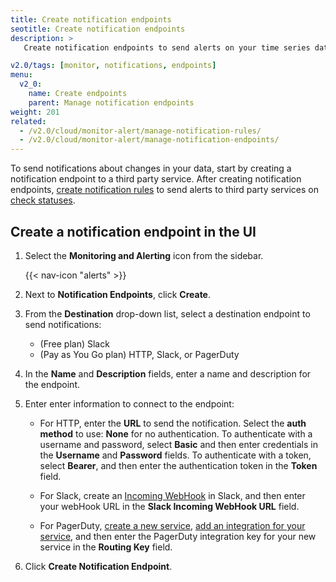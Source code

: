 ```yaml
---
title: Create notification endpoints
seotitle: Create notification endpoints
description: >
   Create notification endpoints to send alerts on your time series data.

v2.0/tags: [monitor, notifications, endpoints]
menu:
  v2_0:
    name: Create endpoints
    parent: Manage notification endpoints
weight: 201
related:
  - /v2.0/cloud/monitor-alert/manage-notification-rules/
  - /v2.0/cloud/monitor-alert/manage-notification-endpoints/
---
```


To send notifications about changes in your data, start by creating a notification endpoint to a third party service. After creating notification endpoints, [create notification rules](/v2.0/cloud/monitor-alert/manage-notification-rules/create-notification-rules) to send alerts to third party services on [check statuses](/v2.0/cloud/monitor-alert/manage-checks/create-checks).

## Create a notification endpoint in the UI

1.  Select the **Monitoring and Alerting** icon from the sidebar.

    {{< nav-icon "alerts" >}}

2. Next to **Notification Endpoints**, click **Create**.
3. From the **Destination** drop-down list, select a destination endpoint to send notifications:
   - (Free plan) Slack
   - (Pay as You Go plan) HTTP, Slack, or PagerDuty
4. In the **Name** and **Description** fields, enter a name and description for the endpoint.
5. Enter enter information to connect to the endpoint:

   - For HTTP, enter the **URL** to send the notification. Select the **auth method** to use: **None** for no authentication. To authenticate with a username and password, select **Basic** and then enter credentials in the **Username** and **Password** fields. To authenticate with a token, select **Bearer**, and then enter the authentication token in the **Token** field.
        
   - For Slack, create an [Incoming WebHook](https://api.slack.com/incoming-webhooks#posting_with_webhooks) in Slack, and then enter your webHook URL in the **Slack Incoming WebHook URL** field.
        
   - For PagerDuty, [create a new service](https://support.pagerduty.com/docs/services-and-integrations#section-create-a-new-service), [add an integration for your service](https://support.pagerduty.com/docs/services-and-integrations#section-add-integrations-to-an-existing-service), and then enter the PagerDuty integration key for your new service in the **Routing Key** field.

6. Click **Create Notification Endpoint**.
